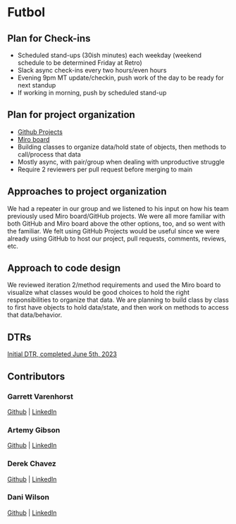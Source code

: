 # Futbol

## Plan for Check-ins
- Scheduled stand-ups (30ish minutes) each weekday (weekend schedule to be determined Friday at Retro)
- Slack async check-ins every two hours/even hours 
- Evening 9pm MT update/checkin, push work of the day to be ready for next standup
- If working in morning, push by scheduled stand-up 

## Plan for project organization
- [Github Projects](https://github.com/users/DChavez18/projects/1)
- [Miro board](https://miro.com/app/board/uXjVMBQe3Qk=/)
- Building classes to organize data/hold state of objects, then methods to call/process that data
- Mostly async, with pair/group when dealing with unproductive struggle 
- Require 2 reviewers per pull request before merging to main 

## Approaches to project organization
We had a repeater in our group and we listened to his input on how his team previously used Miro board/GitHub projects. We were all more familiar with both GitHub and Miro board above the other options, too, and so went with the familiar. 
We felt using GitHub Projects would be useful since we were already using GitHub to host our project, pull requests, comments, reviews, etc. 

## Approach to code design
We reviewed iteration 2/method requirements and used the Miro board to visualize what classes would be good choices to hold the right responsibilities to organize that data. We are planning to build class by class to first have objects to hold data/state, and then work on methods to access that data/behavior.

## DTRs
[Initial DTR, completed June 5th, 2023](https://docs.google.com/document/d/1lOCoLH7pUqNNJmmAIsmMe2ZGIiGfHvu5xhDQebHQWkE/edit)

## Contributors
### Garrett Varenhorst        
[Github](https://github.com/GVarenhorst) | 
[LinkedIn](https://www.linkedin.com/in/garrett-varenhorst-a734b466)

### Artemy Gibson
[Github](https://github.com/algibson1) |
[LinkedIn](https://www.linkedin.com/in/artemy-gibson/)

### Derek Chavez
[Github](https://github.com/DChavez18) |
[LinkedIn](https://www.linkedin.com/in/derek-chavez-1bb103276/)

### Dani Wilson
[Github](https://github.com/dani-wilson) |
[LinkedIn](https://www.linkedin.com/in/dani-wilson-90a1571a5/)